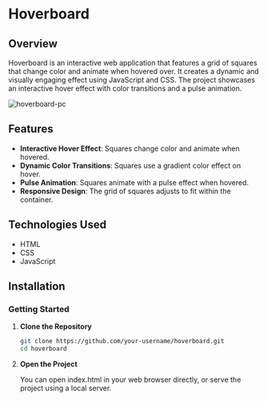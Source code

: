 # Hoverboard

## Overview

Hoverboard is an interactive web application that features a grid of squares that change color and animate when hovered over. It creates a dynamic and visually engaging effect using JavaScript and CSS. The project showcases an interactive hover effect with color transitions and a pulse animation.

![hoverboard-pc](https://github.com/user-attachments/assets/ac877bce-c469-442a-8fa6-d896a8f1045f)

## Features

- **Interactive Hover Effect**: Squares change color and animate when hovered.
- **Dynamic Color Transitions**: Squares use a gradient color effect on hover.
- **Pulse Animation**: Squares animate with a pulse effect when hovered.
- **Responsive Design**: The grid of squares adjusts to fit within the container.

## Technologies Used

- HTML
- CSS
- JavaScript

## Installation

### Getting Started

1. **Clone the Repository**

   ```bash
   git clone https://github.com/your-username/hoverboard.git
   cd hoverboard
   
2. **Open the Project**

   You can open index.html in your web browser directly, or serve the project using a local server.
